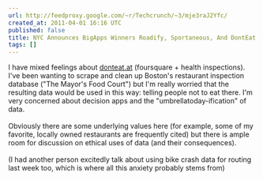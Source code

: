 ```yaml
---
url: http://feedproxy.google.com/~r/Techcrunch/~3/mje3raJ2Yfc/
created_at: 2011-04-01 16:16 UTC
published: false
title: NYC Announces BigApps Winners Roadify, Sportaneous, And DontEat.at
tags: []
---
```


I have mixed feelings about <a href="http://donteat.at">donteat.at</a> (foursquare + health inspections). I've been wanting to scrape and clean up Boston's restaurant inspection database ("The Mayor's Food Court") but I'm really worried that the resulting data would be used in this way: telling people not to eat there. I'm very concerned about decision apps and the "umbrellatoday-ification" of data. <br><br>Obviously there are some underlying values here (for example, some of my favorite, locally owned restaurants are frequently cited) but there is ample room for discussion on ethical uses of data (and their consequences). <br><br>(I had another person excitedly talk about using bike crash data for routing last week too, which is where all this anxiety probably stems from)
